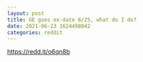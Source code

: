 ```yaml
--- 
layout: post 
title: GE goes ex-date 6/25, what do I do? 
date: 2021-06-23 1624498042 
categories: reddit 
--- 
```

https://redd.it/o6qn8b